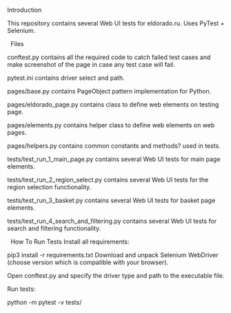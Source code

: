Introduction

This repository contains several Web UI tests for eldorado.ru. Uses PyTest + Selenium.

 
Files

conftest.py contains all the required code to catch failed test cases and make screenshot of the page in case any test case will fail.

pytest.ini contains driver select and path.

pages/base.py contains PageObject pattern implementation for Python.

pages/eldorado_page.py contains class to define web elements on testing page.

pages/elements.py contains helper class to define web elements on web pages.

pages/helpers.py contains common constants and methods? used in tests.

tests/test_run_1_main_page.py contains several Web UI tests for main page elements.

tests/test_run_2_region_select.py contains several Web UI tests for the region selection functionality.

tests/test_run_3_basket.py contains several Web UI tests for basket page elements.

tests/test_run_4_search_and_filtering.py contains several Web UI tests for search and filtering functionality.

 
How To Run Tests
Install all requirements:

pip3 install -r requirements.txt
Download and unpack Selenium WebDriver (choose version which is compatible with your browser).

Open conftest.py and specify the driver type and path to the executable file.

Run tests:

python -m pytest -v tests/
